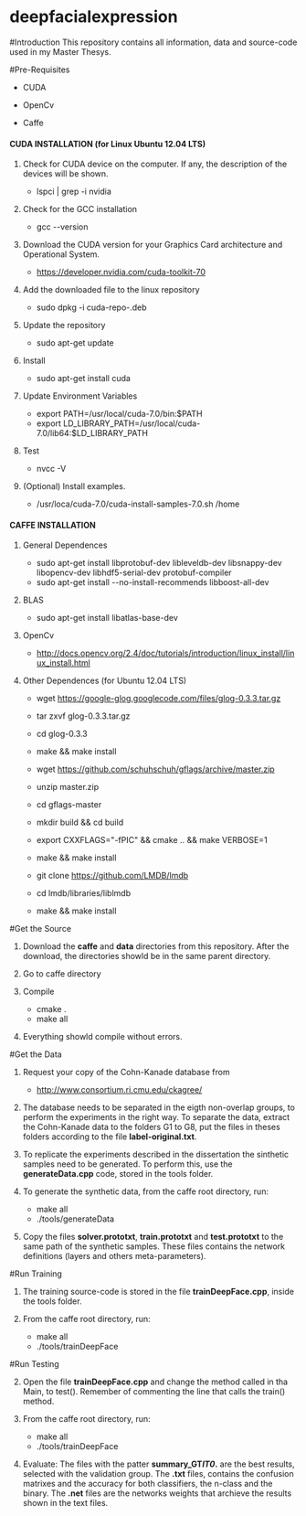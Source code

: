 # deepfacialexpression

#Introduction
This repository contains all information, data and source-code used in my Master Thesys.


#Pre-Requisites

- CUDA

- OpenCv

- Caffe


#### CUDA INSTALLATION (for Linux Ubuntu 12.04 LTS)

1. Check for CUDA device on the computer. If any, the description of the devices will be shown.
	- lspci | grep -i nvidia

2. Check for the GCC installation
	- gcc --version

3. Download the CUDA version for your Graphics Card architecture and Operational System.
	- https://developer.nvidia.com/cuda-toolkit-70

4. Add the downloaded file to the linux repository
	- sudo dpkg -i cuda-repo-<distro>_<version>_<architecture>.deb

5. Update the repository
	- sudo apt-get update

6. Install
	- sudo apt-get install cuda

7. Update Environment Variables
	- export PATH=/usr/local/cuda-7.0/bin:$PATH
	- export LD_LIBRARY_PATH=/usr/local/cuda-7.0/lib64:$LD_LIBRARY_PATH

8. Test
	- nvcc -V

9. (Optional) Install examples.
	- /usr/loca/cuda-7.0/cuda-install-samples-7.0.sh /home


#### CAFFE INSTALLATION

1. General Dependences
	- sudo apt-get install libprotobuf-dev libleveldb-dev libsnappy-dev libopencv-dev libhdf5-serial-dev protobuf-compiler
	- sudo apt-get install --no-install-recommends libboost-all-dev

2. BLAS
	- sudo apt-get install libatlas-base-dev

3. OpenCv
	- http://docs.opencv.org/2.4/doc/tutorials/introduction/linux_install/linux_install.html

4.  Other Dependences (for Ubuntu 12.04 LTS)
	- wget https://google-glog.googlecode.com/files/glog-0.3.3.tar.gz
	- tar zxvf glog-0.3.3.tar.gz
	- cd glog-0.3.3
	- make && make install

	- wget https://github.com/schuhschuh/gflags/archive/master.zip
	- unzip master.zip
	- cd gflags-master
	- mkdir build && cd build
	- export CXXFLAGS="-fPIC" && cmake .. && make VERBOSE=1
	- make && make install

	- git clone https://github.com/LMDB/lmdb
	- cd lmdb/libraries/liblmdb
	- make && make install
	 
#Get the Source
1. Download the **caffe** and **data** directories from this repository. After the download, the directories showld be in the same parent directory.

2. Go to caffe directory

3. Compile
  	- cmake .
  	- make all

4. Everything showld compile without errors.

#Get the Data
1. Request your copy of the Cohn-Kanade database from
	- http://www.consortium.ri.cmu.edu/ckagree/

2. The database needs to be separated in the eigth non-overlap groups, to perform the experiments in the right way. To separate the data, extract the Cohn-Kanade data to the folders G1 to G8, put the files in theses folders according to the file **label-original.txt**.

3. To replicate the experiments described in the dissertation the sinthetic samples need to be generated. To perform this, use the **generateData.cpp** code, stored in the tools folder.

4. To generate the synthetic data, from the caffe root directory, run:
	- make all
	- ./tools/generateData

5. Copy the files **solver.prototxt**, **train.prototxt** and **test.prototxt** to the same path of the synthetic samples. These files contains the network definitions (layers and others meta-parameters).

#Run Training
1. The training source-code is stored in the file **trainDeepFace.cpp**, inside the tools folder.

2. From the caffe root directory, run:
	- make all
	- ./tools/trainDeepFace

#Run Testing

2. Open the file **trainDeepFace.cpp** and change the method called in tha Main, to test(). Remember of commenting the line that calls the train() method.

3. From the caffe root directory, run:
	- make all
	- ./tools/trainDeepFace

4. Evaluate: The files with the patter **summary_GT*IT0*.** are the best results, selected with the validation group. The **.txt** files, contains the confusion matrixes and the accuracy for both classifiers, the n-class and the binary. The **.net** files are the networks weights that archieve the results shown in the text files.
